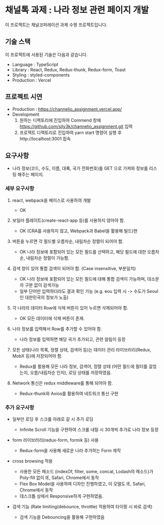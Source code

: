 # 채널톡 과제 : 나라 정보 관련 페이지 개발

이 프로젝트는 채널코퍼레이션 과제 수행 프로젝트입니다.

## 기술 스택
이 프로젝트에 사용된 기술은 다음과 같습니다.
- Language : TypeScript
- Library : React, Redux, Redux-thunk, Redux-form, Toast
- Styling : styled-components
- Production : Vercel

## 프로젝트 시연
- Production : https://channelio_assignment.vercel.app/
- Development
    1. 원하는 디렉토리에 진입하여 Commend 창에 https://github.com/sjly3k/channelio_assignment.git 입력
    2. 프로젝트 디렉토리로 진입하여 yarn start 명령어 실행 후 http://localhost:3001 접속

## 요구사항
- 나라 정보(코드, 수도, 이름, 대륙, 국가 전화번호)를 GET 으로 가져와 정보를 리스팅 해주는 페이지.

### 세부 요구사항
1. react, webpack을 베이스로 사용하여 개발 
    - OK
    
2. 보일러 플레이트(create-react-app 등)를 사용하지 않아야 함. 
    - OK (CRA를 사용하지 않고, Webpack과 Babel을 활용해 빌드)현
    
3. 버튼을 누르면 각 필드별 오름차순, 내림차순 정렬이 되어야 함. 
    - OK 나라 정보에 포함되어 있는 모든 필드를 선택하고, 해당 필드에 대한 오름차순, 내림차순 정렬이 가능함.
    
4. 검색 창이 있어 통합 검색이 되어야 함. (Case insensitive, 부분일치) 
    - OK 나라 정보에 포함되어 있는 모든 필드에 대해 통합 검색이 가능하며, 대소문자 구분 없이 검색가능
    - 일부 단어만 입력하더라도 결과 확인 가능 (e.g. eou 입력 시 -> 수도가 Seoul인 대한민국의 정보가 노출) 
    
5. 각 나라의 데이터 Row에 삭제 버튼이 있어 누르면 삭제되어야 함.
    - OK 모든 데이터에 삭제 버튼이 존재.
    
6. 나라 정보를 입력해서 Row를 추가할 수 있어야 함.
    - 나라 정보를 입력하면 해당 국가 추가되고, 관련 알림이 등장
    
7. 모든 상태(나라 목록, 정렬 상태, 검색어 등)는 데이터 관리 라이브러리(Redux, MobX 등)에 저장되어야 함.
    - Redux를 활용해 모든 나라 정보, 검색어, 정렬 상태 (어떤 필드에 필터를 걸었는지, 오름/내림차순 인지), 로딩 상태를 저장하였음.
    
8. Network 통신은 redux middleware를 통해 되어야 함.
    - Redux-thunk와 Axios를 활용하여 네트워크 통신 구현
    
### 추가 요구사항
- 일부만 로딩 후 스크롤 아래로 갈 시 추가 로딩
    - Infinite Scroll 기능을 구현하여 스크롤 내릴 시 30개씩 추가로 나라 정보 등장
    
- form 라이브러리(redux-form, formik 등) 사용
    - Redux-form을 사용해 새로운 나라 추가하는 Form 제작
    
- cross browsing 적용
    - 사용한 모든 메소드 (indexOf, filter, some, concat, Lodash의 메소드)가 Poly-fill 없이 IE, Safari, Chrome에서 동작
    - Flex Box Model을 사용하여 디자인 진행하였고, 이 모델도 IE, Safari, Chrome에서 동작
    - 데스크톱 상에서 Responsive하게 구현하였음.
    
- 검색 기능 (Rate limiting(debounce, throttle) 적용하여 타이핑 시 바로 검색)
    - 검색 기능을 Debouncing을 활용해 구현하였음
